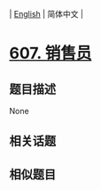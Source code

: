 
| [English](README_EN.md) | 简体中文 |

# [607. 销售员](https://leetcode-cn.com/problems/sales-person/)

## 题目描述

None

## 相关话题



## 相似题目



